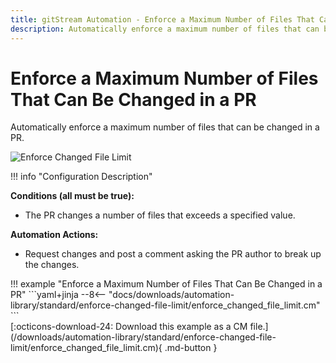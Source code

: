 ```yaml
---
title: gitStream Automation - Enforce a Maximum Number of Files That Can Be Changed in a PR.
description: Automatically enforce a maximum number of files that can be changed in a PR.
---
```

# Enforce a Maximum Number of Files That Can Be Changed in a PR
<!-- --8<-- [start:example]-->
Automatically enforce a maximum number of files that can be changed in a PR.

![Enforce Changed File Limit](/automations/standard/enforce-changed-file-limit/enforce-changed-file-limit.png)

!!! info "Configuration Description"

**Conditions (all must be true):**

* The PR changes a number of files that exceeds a specified value.

**Automation Actions:**

* Request changes and post a comment asking the PR author to break up the changes.

<div class="automationExample" markdown="1">
!!! example "Enforce a Maximum Number of Files That Can Be Changed in a PR"
    ```yaml+jinja
    --8<-- "docs/downloads/automation-library/standard/enforce-changed-file-limit/enforce_changed_file_limit.cm"
    ```
    <div class="result" markdown>
      <span>
      [:octicons-download-24: Download this example as a CM file.](/downloads/automation-library/standard/enforce-changed-file-limit/enforce_changed_file_limit.cm){ .md-button }
      </span>
    </div>
<!-- --8<-- [end:example]-->

